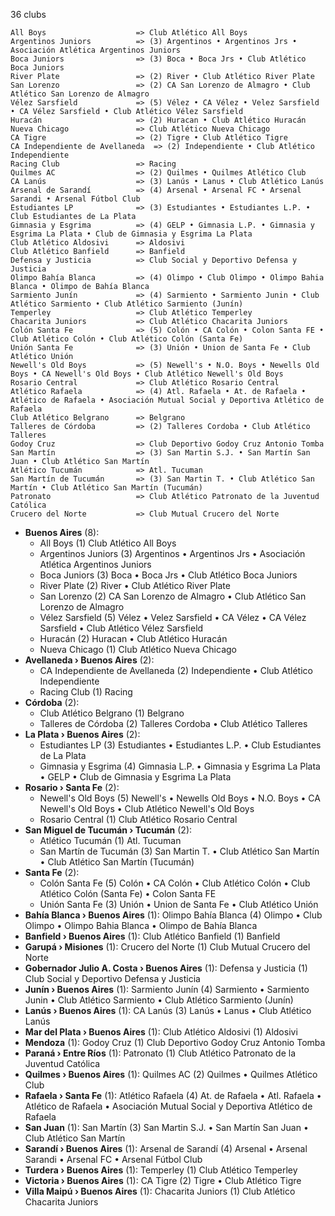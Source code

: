 36 clubs

```
All Boys                    => Club Atlético All Boys
Argentinos Juniors          => (3) Argentinos • Argentinos Jrs • Asociación Atlética Argentinos Juniors
Boca Juniors                => (3) Boca • Boca Jrs • Club Atlético Boca Juniors
River Plate                 => (2) River • Club Atlético River Plate
San Lorenzo                 => (2) CA San Lorenzo de Almagro • Club Atlético San Lorenzo de Almagro
Vélez Sarsfield             => (5) Vélez • CA Vélez • Velez Sarsfield • CA Vélez Sarsfield • Club Atlético Vélez Sarsfield
Huracán                     => (2) Huracan • Club Atlético Huracán
Nueva Chicago               => Club Atlético Nueva Chicago
CA Tigre                    => (2) Tigre • Club Atlético Tigre
CA Independiente de Avellaneda  => (2) Independiente • Club Atlético Independiente
Racing Club                 => Racing
Quilmes AC                  => (2) Quilmes • Quilmes Atlético Club
CA Lanús                    => (3) Lanús • Lanus • Club Atlético Lanús
Arsenal de Sarandí          => (4) Arsenal • Arsenal FC • Arsenal Sarandi • Arsenal Fútbol Club
Estudiantes LP              => (3) Estudiantes • Estudiantes L.P. • Club Estudiantes de La Plata
Gimnasia y Esgrima          => (4) GELP • Gimnasia L.P. • Gimnasia y Esgrima La Plata • Club de Gimnasia y Esgrima La Plata
Club Atlético Aldosivi      => Aldosivi
Club Atlético Banfield      => Banfield
Defensa y Justicia          => Club Social y Deportivo Defensa y Justicia
Olimpo Bahía Blanca         => (4) Olimpo • Club Olimpo • Olimpo Bahia Blanca • Olimpo de Bahía Blanca
Sarmiento Junín             => (4) Sarmiento • Sarmiento Junin • Club Atlético Sarmiento • Club Atlético Sarmiento (Junín)
Temperley                   => Club Atlético Temperley
Chacarita Juniors           => Club Atlético Chacarita Juniors
Colón Santa Fe              => (5) Colón • CA Colón • Colon Santa FE • Club Atlético Colón • Club Atlético Colón (Santa Fe)
Unión Santa Fe              => (3) Unión • Union de Santa Fe • Club Atlético Unión
Newell's Old Boys           => (5) Newell's • N.O. Boys • Newells Old Boys • CA Newell's Old Boys • Club Atlético Newell's Old Boys
Rosario Central             => Club Atlético Rosario Central
Atlético Rafaela            => (4) Atl. Rafaela • At. de Rafaela • Atlético de Rafaela • Asociación Mutual Social y Deportiva Atlético de Rafaela
Club Atlético Belgrano      => Belgrano
Talleres de Córdoba         => (2) Talleres Cordoba • Club Atlético Talleres
Godoy Cruz                  => Club Deportivo Godoy Cruz Antonio Tomba
San Martín                  => (3) San Martin S.J. • San Martín San Juan • Club Atlético San Martín
Atlético Tucumán            => Atl. Tucuman
San Martín de Tucumán       => (3) San Martin T. • Club Atlético San Martín • Club Atlético San Martín (Tucumán)
Patronato                   => Club Atlético Patronato de la Juventud Católica
Crucero del Norte           => Club Mutual Crucero del Norte
```



- **Buenos Aires** (8): 
  - All Boys  (1) Club Atlético All Boys
  - Argentinos Juniors  (3) Argentinos • Argentinos Jrs • Asociación Atlética Argentinos Juniors
  - Boca Juniors  (3) Boca • Boca Jrs • Club Atlético Boca Juniors
  - River Plate  (2) River • Club Atlético River Plate
  - San Lorenzo  (2) CA San Lorenzo de Almagro • Club Atlético San Lorenzo de Almagro
  - Vélez Sarsfield  (5) Vélez • Velez Sarsfield • CA Vélez • CA Vélez Sarsfield • Club Atlético Vélez Sarsfield
  - Huracán  (2) Huracan • Club Atlético Huracán
  - Nueva Chicago  (1) Club Atlético Nueva Chicago
- **Avellaneda › Buenos Aires** (2): 
  - CA Independiente de Avellaneda  (2) Independiente • Club Atlético Independiente
  - Racing Club  (1) Racing
- **Córdoba** (2): 
  - Club Atlético Belgrano  (1) Belgrano
  - Talleres de Córdoba  (2) Talleres Cordoba • Club Atlético Talleres
- **La Plata › Buenos Aires** (2): 
  - Estudiantes LP  (3) Estudiantes • Estudiantes L.P. • Club Estudiantes de La Plata
  - Gimnasia y Esgrima  (4) Gimnasia L.P. • Gimnasia y Esgrima La Plata • GELP • Club de Gimnasia y Esgrima La Plata
- **Rosario › Santa Fe** (2): 
  - Newell's Old Boys  (5) Newell's • Newells Old Boys • N.O. Boys • CA Newell's Old Boys • Club Atlético Newell's Old Boys
  - Rosario Central  (1) Club Atlético Rosario Central
- **San Miguel de Tucumán › Tucumán** (2): 
  - Atlético Tucumán  (1) Atl. Tucuman
  - San Martín de Tucumán  (3) San Martin T. • Club Atlético San Martín • Club Atlético San Martín (Tucumán)
- **Santa Fe** (2): 
  - Colón Santa Fe  (5) Colón • CA Colón • Club Atlético Colón • Club Atlético Colón (Santa Fe) • Colon Santa FE
  - Unión Santa Fe  (3) Unión • Union de Santa Fe • Club Atlético Unión
- **Bahía Blanca › Buenos Aires** (1): Olimpo Bahía Blanca  (4) Olimpo • Club Olimpo • Olimpo Bahia Blanca • Olimpo de Bahía Blanca
- **Banfield › Buenos Aires** (1): Club Atlético Banfield  (1) Banfield
- **Garupá › Misiones** (1): Crucero del Norte  (1) Club Mutual Crucero del Norte
- **Gobernador Julio A. Costa › Buenos Aires** (1): Defensa y Justicia  (1) Club Social y Deportivo Defensa y Justicia
- **Junín › Buenos Aires** (1): Sarmiento Junín  (4) Sarmiento • Sarmiento Junin • Club Atlético Sarmiento • Club Atlético Sarmiento (Junín)
- **Lanús › Buenos Aires** (1): CA Lanús  (3) Lanús • Lanus • Club Atlético Lanús
- **Mar del Plata › Buenos Aires** (1): Club Atlético Aldosivi  (1) Aldosivi
- **Mendoza** (1): Godoy Cruz  (1) Club Deportivo Godoy Cruz Antonio Tomba
- **Paraná › Entre Ríos** (1): Patronato  (1) Club Atlético Patronato de la Juventud Católica
- **Quilmes › Buenos Aires** (1): Quilmes AC  (2) Quilmes • Quilmes Atlético Club
- **Rafaela › Santa Fe** (1): Atlético Rafaela  (4) At. de Rafaela • Atl. Rafaela • Atlético de Rafaela • Asociación Mutual Social y Deportiva Atlético de Rafaela
- **San Juan** (1): San Martín  (3) San Martin S.J. • San Martín San Juan • Club Atlético San Martín
- **Sarandí › Buenos Aires** (1): Arsenal de Sarandí  (4) Arsenal • Arsenal Sarandi • Arsenal FC • Arsenal Fútbol Club
- **Turdera › Buenos Aires** (1): Temperley  (1) Club Atlético Temperley
- **Victoria › Buenos Aires** (1): CA Tigre  (2) Tigre • Club Atlético Tigre
- **Villa Maipú › Buenos Aires** (1): Chacarita Juniors  (1) Club Atlético Chacarita Juniors



